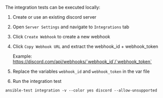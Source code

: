 The integration tests can be executed locally:

1. Create or use an existing discord server
2. Open `Server Settings` and navigate to `Integrations` tab
3. Click `Create Webhook` to create a new webhook
4. Click `Copy Webhook URL` and extract the webhook_id + webhook_token

    Example: https://discord.com/api/webhooks/`webhook_id`/`webhook_token`

5. Replace the variables `webhook_id` and `webhook_token` in the var file
6. Run the integration test
````
ansible-test integration -v --color yes discord --allow-unsupported
````
